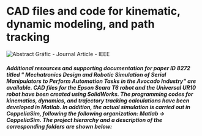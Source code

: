 # CAD files and code for kinematic, dynamic modeling, and path tracking
![Abstract Gráfic - Journal Article - IEEE](https://github.com/cparedes23/PaperID_8272/assets/134640332/43448aa1-b740-43a0-989f-4d2693ab98f8)
##### Additional resources and supporting documentation for paper ID 8272 titled " Mechatronics Design and Robotic Simulation of Serial Manipulators to Perform Automation Tasks in the Avocado Industry" are available. CAD files for the Epson Scara T6 robot and the Universal UR10 robot have been created using SolidWorks. The programming codes for kinematics, dynamics, and trajectory tracking calculations have been developed in Matlab. In addition, the actual simulation is carried out in CoppeliaSim, following the following organization: Matlab -> CoppeliaSim. The project hierarchy and a description of the corresponding folders are shown below:


